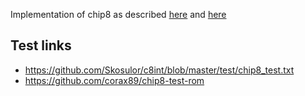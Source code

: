 Implementation of chip8 as described [here](http://devernay.free.fr/hacks/chip8/C8TECH10.HTM) and [here](https://en.wikipedia.org/wiki/CHIP-8)

## Test links

* https://github.com/Skosulor/c8int/blob/master/test/chip8_test.txt
* https://github.com/corax89/chip8-test-rom
